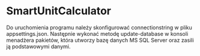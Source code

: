 # SmartUnitCalculator
Do uruchomienia programu należy skonfigurować connectionstring w pliku appsettings.json.
Następnie wykonać metodę update-database w konsoli menadżera pakietów, która utworzy bazę danych MS SQL Server oraz zasili ją podstawowymi danymi. 
